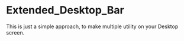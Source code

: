 # Extended_Desktop_Bar
This is just a simple approach, to make multiple utility on your Desktop screen. 
